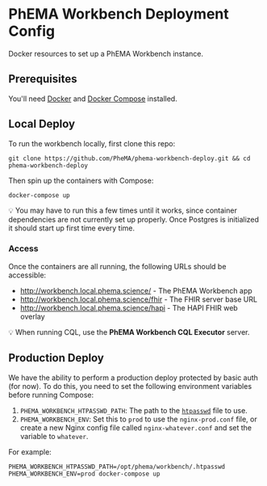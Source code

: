 # PhEMA Workbench Deployment Config

Docker resources to set up a PhEMA Workbench instance.

## Prerequisites

You'll need [Docker](https://www.docker.com/) and [Docker
Compose](https://docs.docker.com/compose/) installed.

## Local Deploy

To run the workbench locally, first clone this repo:

```
git clone https://github.com/PheMA/phema-workbench-deploy.git && cd phema-workbench-deploy
```

Then spin up the containers with Compose:

```
docker-compose up
```

:bulb: You may have to run this a few times until it works, since container
dependencies are not currently set up properly. Once Postgres is initialized it
should start up first time every time.

### Access

Once the containers are all running, the following URLs should be accessible:

* http://workbench.local.phema.science/ - The PhEMA Workbench app
* http://workbench.local.phema.science/fhir - The FHIR server base URL
* http://workbench.local.phema.science/hapi - The HAPI FHIR web overlay

:bulb: When running CQL, use the **PhEMA Workbench CQL Executor** server.

## Production Deploy

We have the ability to perform a production deploy protected by basic auth (for
now). To do this, you need to set the following environment variables before
running Compose:

1. `PHEMA_WORKBENCH_HTPASSWD_PATH`: The path to the [`htpasswd`](https://docs.nginx.com/nginx/admin-guide/security-controls/configuring-http-basic-authentication/) file to use.
2. `PHEMA_WORKBENCH_ENV`: Set this to `prod` to use the `nginx-prod.conf` file,
   or create a new Nginx config file called `nginx-whatever.conf` and set the
   variable to `whatever`.

For example:

```
PHEMA_WORKBENCH_HTPASSWD_PATH=/opt/phema/workbench/.htpasswd PHEMA_WORKBENCH_ENV=prod docker-compose up
```